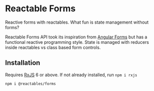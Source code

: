 # Reactable Forms

Reactive forms with reactables. What fun is state management without forms?

Reactable Forms API took its inspiration from [Angular Forms](https://angular.dev/guide/forms) but has a functional reactive programming style. State is managed with reducers inside reactables vs class based form controls. 

## Installation <a name="installation"></a>

Requires [RxJS](https://rxjs.dev/) 6 or above. If not already installed, run `npm i rxjs`

`npm i @reactables/forms`
